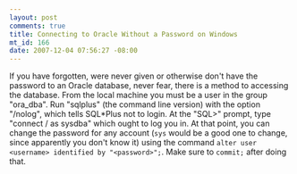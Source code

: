 ```yaml
--- 
layout: post
comments: true
title: Connecting to Oracle Without a Password on Windows
mt_id: 166
date: 2007-12-04 07:56:27 -08:00
---
```

If you have forgotten, were never given or otherwise don't have the password to an Oracle database, never fear, there is a method to accessing the database.  From the local machine you must be a user in the group "ora_dba".  Run "sqlplus" (the command line version) with the option "/nolog", which tells SQL*Plus not to login.  At the "SQL>" prompt, type "connect / as sysdba" which ought to log you in.  At that point, you can change the password for any account (`sys` would be a good one to change, since apparently you don't know it) using the command `alter user <username> identified by "<password>";`.  Make sure to `commit;` after doing that.
